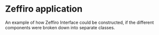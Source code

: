 # Zeffiro application

An example of how Zeffiro Interface could be constructed, if the different
components were broken down into separate classes.
